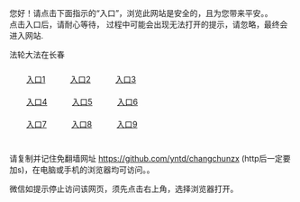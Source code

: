 您好！请点击下面指示的“入口”，浏览此网站是安全的，且为您带来平安。。 <br/>
点击入口后，请耐心等待， 过程中可能会出现无法打开的提示，请忽略，最终会进入网站. </br>

法轮大法在长春<br/>
<div style="padding:10px"><a style="margin:20px" target="_blank" href="https://d1mj1b3emt3qf.cloudfront.net/2Qpsp?vdsuyt" id="ccLink1" rel="nofollow">入口1</a> <a target="_blank" style="margin:20px" href="https://d1wjrjfx5fj74a.cloudfront.net/2Qpsp?gmvfaivc" id="ccLink2" rel="nofollow">入口2</a> <a style="margin:20px" target="_blank" href="https://d2irxip60kqf5s.cloudfront.net/2Qpsp?yddmek" id="ccLink3" rel="nofollow">入口3</a></div>

<div style="padding:10px" ><a style="margin:20px" target="_blank" href="https://d1mj1b3emt3qf.cloudfront.net/2Qpsp?vdsuyt" id="ccLink4" rel="nofollow">入口4</a> <a style="margin:20px" href="https://d1wjrjfx5fj74a.cloudfront.net/2Qpsp?gmvfaivc" target="_blank" id="ccLink5" rel="nofollow">入口5</a> <a style="margin:20px" href="https://d2irxip60kqf5s.cloudfront.net/2Qpsp?yddmek" target="_blank" id="ccLink6" rel="nofollow">入口6</a></div>

<div style="padding:10px"><a style="margin:20px" target="_blank" href="https://d1mj1b3emt3qf.cloudfront.net/2Qpsp?vdsuyt" id="ccLink7" rel="nofollow">入口7</a> <a style="margin:20px" href="https://d1wjrjfx5fj74a.cloudfront.net/2Qpsp?gmvfaivc" target="_blank" id="ccLink8" rel="nofollow">入口8</a> <a style="margin:20px" target="_blank" href="https://d2irxip60kqf5s.cloudfront.net/2Qpsp?yddmek" id="ccLink9" rel="nofollow">入口9</a></div>

<br/>



请复制并记住免翻墙网址 https://github.com/yntd/changchunzx (http后一定要加s)，在电脑或手机的浏览器均可访问。。<br/>

微信如提示停止访问该网页，须先点击右上角，选择浏览器打开。
